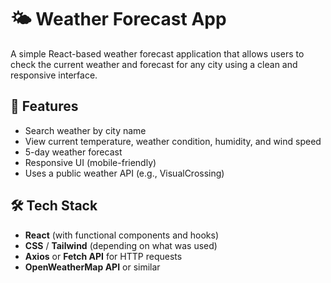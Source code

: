 # 🌤️ Weather Forecast App

A simple React-based weather forecast application that allows users to check the current weather and forecast for any city using a clean and responsive interface.

## 🚀 Features

- Search weather by city name  
- View current temperature, weather condition, humidity, and wind speed  
- 5-day weather forecast  
- Responsive UI (mobile-friendly)  
- Uses a public weather API (e.g., VisualCrossing)

## 🛠️ Tech Stack

- **React** (with functional components and hooks)  
- **CSS** / **Tailwind** (depending on what was used)  
- **Axios** or **Fetch API** for HTTP requests  
- **OpenWeatherMap API** or similar

